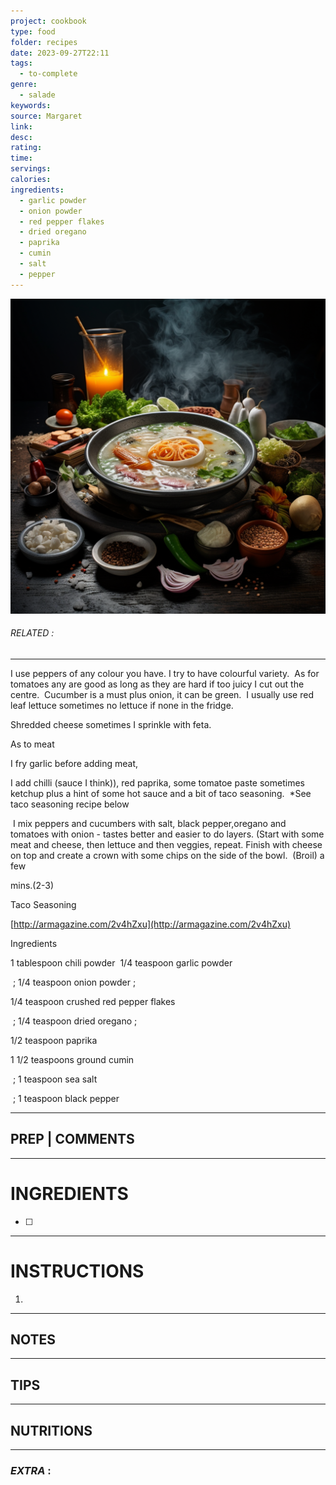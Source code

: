 ```yaml
---
project: cookbook
type: food
folder: recipes
date: 2023-09-27T22:11
tags:
  - to-complete
genre:
  - salade
keywords: 
source: Margaret
link: 
desc: 
rating: 
time: 
servings: 
calories: 
ingredients:
  - garlic powder
  - onion powder
  - red pepper flakes
  - dried oregano
  - paprika
  - cumin
  - salt
  - pepper
---
```


![IMAGE](_default.png)

###### *RELATED* : 
---
I use peppers of any colour you have. I try to have colourful variety.  As for tomatoes any are good as long as they are hard if too juicy I cut out the centre.  Cucumber is a must plus onion, it can be green.  I usually use red leaf lettuce sometimes no lettuce if none in the fridge.  

Shredded cheese sometimes I sprinkle with feta.  

As to meat 

I fry garlic before adding meat,

  

I add chilli (sauce I think)), red paprika, some tomatoe paste sometimes ketchup plus a hint of some hot sauce and a bit of taco seasoning.  *See taco seasoning recipe below

  

 I mix peppers and cucumbers with salt, black pepper,oregano and tomatoes with onion - tastes better and easier to do layers. (Start with some meat and cheese, then lettuce and then veggies, repeat. Finish with cheese on top and create a crown with some chips on the side of the bowl.  (Broil) a few

mins.(2-3)

  

Taco Seasoning 

[http://armagazine.com/2v4hZxu](http://armagazine.com/2v4hZxu)

Ingredients

  

1 tablespoon chili powder
 1/4 teaspoon garlic powder

 ; 1/4 teaspoon onion powder ; 

1/4 teaspoon crushed red pepper flakes

 ; 1/4 teaspoon dried oregano ; 

1/2 teaspoon paprika

1 1/2 teaspoons ground cumin

 ; 1 teaspoon sea salt

 ; 1 teaspoon black pepper

---
## PREP | COMMENTS



---
# INGREDIENTS

- [ ] 

---
# INSTRUCTIONS

1. 

---
## NOTES



---
## TIPS



---
## NUTRITIONS



---
### *EXTRA* :



